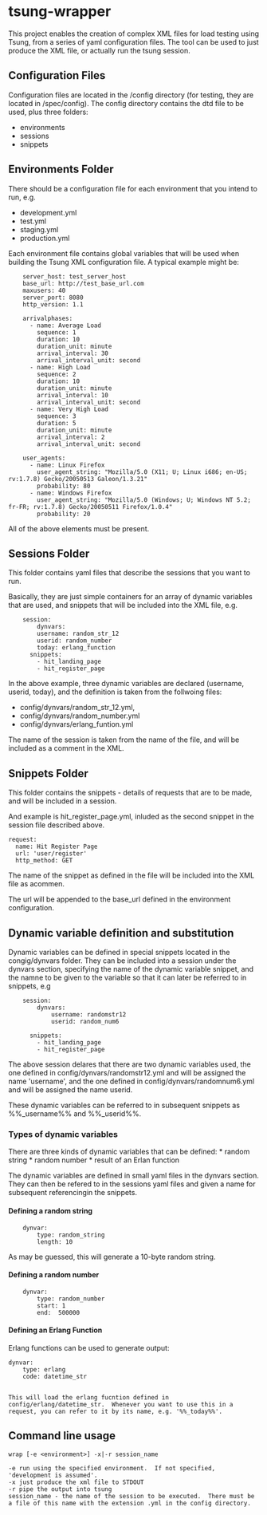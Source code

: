 # tsung-wrapper



This project enables the creation of complex XML files for load testing using Tsung, from a series of 
yaml configuration files.  The tool can be used to just produce the XML file, or actually run the tsung session.


## Configuration Files

Configuration files are located in the /config directory (for testing, they are located in /spec/config).
The config directory contains the dtd file to be used, plus three folders: 

*  environments
*  sessions
*  snippets

 
## Environments Folder
There should be a configuration file for each environment that you intend to run, e.g.
 
 * development.yml
 * test.yml
 * staging.yml
 * production.yml
 
Each environment file contains global variables that will be used when building the Tsung XML configuration file.  A typical example might be:



		server_host: test_server_host
		base_url: http://test_base_url.com
		maxusers: 40
		server_port: 8080
		http_version: 1.1

		arrivalphases:
		  - name: Average Load
		    sequence: 1
		    duration: 10
		    duration_unit: minute
		    arrival_interval: 30
		    arrival_interval_unit: second
		  - name: High Load
		    sequence: 2
		    duration: 10
		    duration_unit: minute
		    arrival_interval: 10
		    arrival_interval_unit: second
		  - name: Very High Load
		    sequence: 3
		    duration: 5
		    duration_unit: minute
		    arrival_interval: 2
		    arrival_interval_unit: second   

		user_agents:
		  - name: Linux Firefox
		    user_agent_string: "Mozilla/5.0 (X11; U; Linux i686; en-US; rv:1.7.8) Gecko/20050513 Galeon/1.3.21"
		    probability: 80
		  - name: Windows Firefox
		    user_agent_string: "Mozilla/5.0 (Windows; U; Windows NT 5.2; fr-FR; rv:1.7.8) Gecko/20050511 Firefox/1.0.4"
		    probability: 20

All of the above elements must be present.



## Sessions Folder

This folder contains yaml files that describe the sessions that you want to run.

Basically, they are just simple containers for an array of dynamic variables that are used, and snippets that will be included into the XML file, e.g.




		session:
			dynvars:
		    username: random_str_12
		    userid: random_number
		    today: erlang_function
		  snippets:
		    - hit_landing_page
		    - hit_register_page

In the above example, three dynamic variables are declared (username, userid, today), and the definition is taken from the follwoing files:

* config/dynvars/random_str_12.yml, 
* config/dynvars/random_number.yml
* config/dynvars/erlang_funtion.yml

The name of the session is taken from the name of the file, and will be included as a comment in the XML.



## Snippets Folder

This folder contains the snippets - details of requests that are to be made, and will be included in a session.

And example is hit_register_page.yml, inluded as the second snippet in the session file described above.

	request:
	  name: Hit Register Page
	  url: 'user/register'
	  http_method: GET

The name of the snippet as defined in the file will be included into the XML file as acommen.

The url will be appended to the base_url defined in the environment configuration.


## Dynamic variable definition and substitution

Dynamic variables can be defined in special snippets located in the congig/dynvars folder.
They can be included into a session under the dynvars section, specifying the name of the dynamic variable snippet, and the namne to 
be given to the variable so that it can later be referred to in snippets, e.g

		session:
			dynvars:
				username: randomstr12
				userid: random_num6

		  snippets:
		    - hit_landing_page
		    - hit_register_page

The above session delares that there are two dynamic variables used, the one defined in config/dynvars/randomstr12.yml and will be 
assigned the name 'username', and the one defined in config/dynvars/randomnum6.yml and will be assigned the name userid.

These dynamic variables can be referred to in subsequent snippets as %%_username%% and %%_userid%%.

### Types of dynamic variables

There are three kinds of dynamic variables that can be defined:
	* random string
	* random number
	* result of an Erlan function

The dynamic variables are defined in small yaml files in the dynvars section.  They can then be refered to in the sessions yaml files and given 
a name for subsequent referencingin the snippets.

#### Defining a random string

		dynvar:
			type: random_string
			length: 10
			

As may be guessed, this will generate a 10-byte random string.

#### Defining a random number

		dynvar:
			type: random_number
			start: 1
			end:  500000
			

#### Defining an Erlang Function
	
Erlang functions can be used to generate output:

	dynvar:
		type: erlang
		code: datetime_str
		

	This will load the erlang fucntion defined in config/erlang/datetime_str.  Whenever you want to use this in a request, you can refer to it by its name, e.g. '%%_today%%'.

	


## Command line usage

    wrap [-e <environment>] -x|-r session_name

    -e run using the specified environment.  If not specified, 'development is assumed'.
    -x just produce the xml file to STDOUT
    -r pipe the output into tsung
    session_name - the name of the session to be executed.  There must be a file of this name with the extension .yml in the config directory.

    



